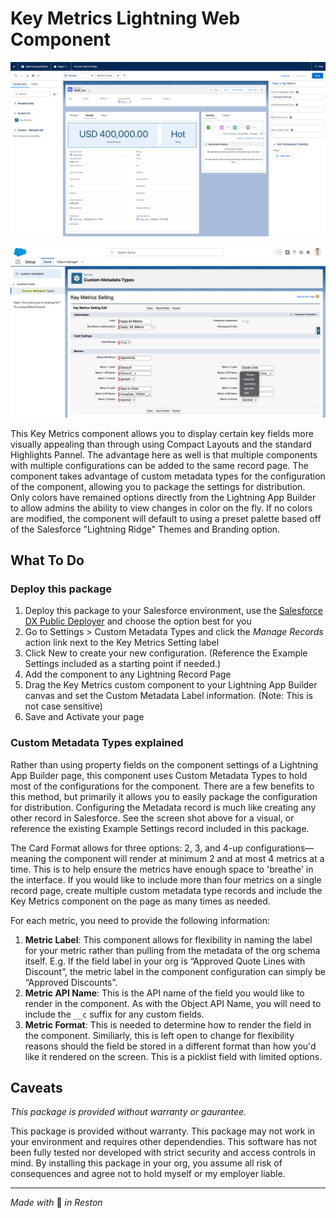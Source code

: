 # Key Metrics Lightning Web Component

![Screenshot of component included on a Lightning Record Page. Image shows custom LWC on the Details tab of an account record page with component settings open on the right-hand side of the screen.](/images/key-metrics.png)

![Screenshot of the page layout for editing a custom metadata type record for Opportunity metrics in the Setup menu of Salesforce. Options are visible to explain how to enter field information.](/images/custom-metadata.png)

This Key Metrics component allows you to display certain key fields more visually appealing than through using Compact Layouts and the standard Highlights Pannel. The advantage here as well is that multiple components with multiple configurations can be added to the same record page. The component takes advantage of custom metadata types for the configuration of the component, allowing you to package the settings for distribution. Only colors have remained options directly from the Lightning App Builder to allow admins the ability to view changes in color on the fly. If no colors are modified, the component will default to using a preset palette based off of the Salesforce "Lightning Ridge" Themes and Branding option.

## What To Do

### Deploy this package
1. Deploy this package to your Salesforce environment, use the [Salesforce DX Public Deployer](https://hosted-scratch.herokuapp.com/byoo?template=https://github.com/thisisjohnny/sf-key-metrics) and choose the option best for you 
2. Go to Settings > Custom Metadata Types and click the _Manage Records_ action link next to the Key Metrics Setting label
3. Click New to create your new configuration. (Reference the Example Settings included as a starting point if needed.)
4. Add the component to any Lightning Record Page
5. Drag the Key Metrics custom component to your Lightning App Builder canvas and set the Custom Metadata Label information. (Note: This is not case sensitive)
6. Save and Activate your page

### Custom Metadata Types explained
Rather than using property fields on the component settings of a Lightning App Builder page, this component uses Custom Metadata Types to hold most of the configurations for the component. There are a few benefits to this method, but primarily it allows you to easily package the configuration for distribution. Configuring the Metadata record is much like creating any other record in Salesforce. See the screen shot above for a visual, or reference the existing Example Settings record included in this package.

The Card Format allows for three options: 2, 3, and 4-up configurations—meaning the component will render at minimum 2 and at most 4 metrics at a time. This is to help ensure the metrics have enough space to 'breathe' in the interface. If you would like to include more than four metrics on a single record page, create multiple custom metadata type records and include the Key Metrics component on the page as many times as needed.

For each metric, you need to provide the following information:
1. **Metric Label**: This component allows for flexibility in naming the label for your metric rather than pulling from the metadata of the org schema itself. E.g. If the field label in your org is “Approved Quote Lines with Discount”, the metric label in the component configuration can simply be “Approved Discounts”.
2. **Metric API Name**: This is the API name of the field you would like to render in the component. As with the Object API Name, you will need to include the `__c` suffix for any custom fields.
3. **Metric Format**: This is needed to determine how to render the field in the component. Similiarly, this is left open to change for flexibility reasons should the field be stored in a different format than how you'd like it rendered on the screen. This is a picklist field with limited options.

## Caveats
*This package is provided without warranty or gaurantee.*

This package is provided without warranty. This package may not work in your environment and requires other dependendies. This software has not been fully tested nor developed with strict security and access controls in mind. By installing this package in your org, you assume all risk of consequences and agree not to hold myself or my employer liable.

----
_Made with_ 🎅 _in Reston_